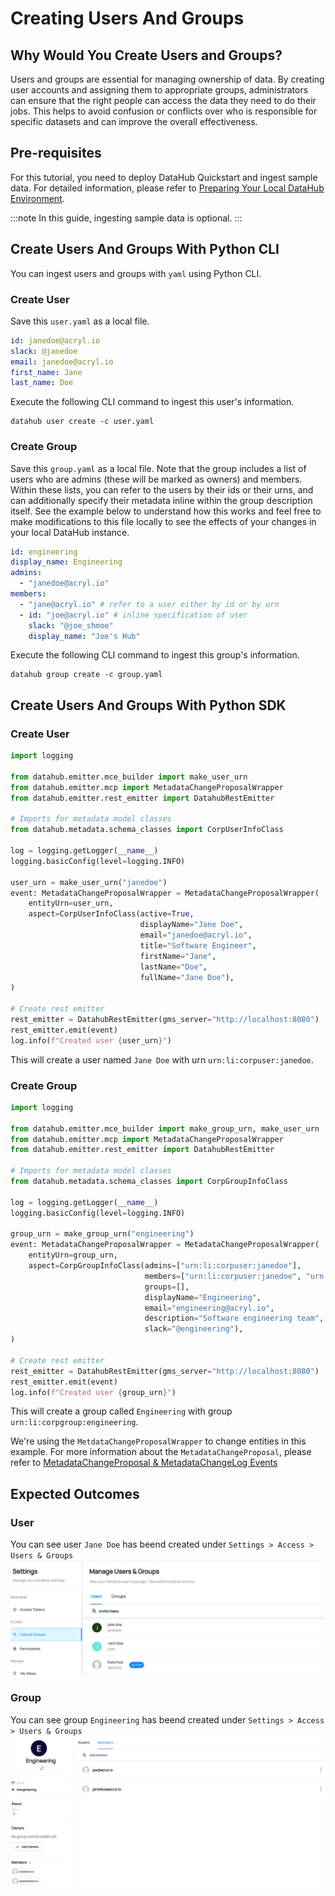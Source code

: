 # Creating Users And Groups

## Why Would You Create Users and Groups?
Users and groups are essential for managing ownership of data. 
By creating user accounts and assigning them to appropriate groups, administrators can ensure that the right people can access the data they need to do their jobs. 
This helps to avoid confusion or conflicts over who is responsible for specific datasets and can improve the overall effectiveness. 

## Pre-requisites
For this tutorial, you need to deploy DataHub Quickstart and ingest sample data. 
For detailed information, please refer to [Preparing Your Local DataHub Environment](/docs/tools/tutorials/references/prepare-datahub.md).

:::note
In this guide, ingesting sample data is optional.
:::

## Create Users And Groups With Python CLI

You can ingest users and groups with `yaml` using Python CLI. 

### Create User

Save this `user.yaml` as a local file. 

```yaml
id: janedoe@acryl.io
slack: @janedoe
email: janedoe@acryl.io
first_name: Jane
last_name: Doe
```

Execute the following CLI command to ingest this user's information. 

```
datahub user create -c user.yaml
```

### Create Group

Save this `group.yaml` as a local file. Note that the group includes a list of users who are admins (these will be marked as owners) and members.
Within these lists, you can refer to the users by their ids or their urns, and can additionally specify their metadata inline within the group description itself. See the example below to understand how this works and feel free to make modifications to this file locally to see the effects of your changes in your local DataHub instance.

```yaml
id: engineering
display_name: Engineering
admins:
  - "janedoe@acryl.io"
members:
  - "jane@acryl.io" # refer to a user either by id or by urn
  - id: "joe@acryl.io" # inline specification of user
    slack: "@joe_shmoe"
    display_name: "Joe's Hub"
```

Execute the following CLI command to ingest this group's information. 

```
datahub group create -c group.yaml
```


## Create Users And Groups With Python SDK

### Create User

```python
import logging

from datahub.emitter.mce_builder import make_user_urn
from datahub.emitter.mcp import MetadataChangeProposalWrapper
from datahub.emitter.rest_emitter import DatahubRestEmitter

# Imports for metadata model classes
from datahub.metadata.schema_classes import CorpUserInfoClass

log = logging.getLogger(__name__)
logging.basicConfig(level=logging.INFO)

user_urn = make_user_urn("janedoe")
event: MetadataChangeProposalWrapper = MetadataChangeProposalWrapper(
    entityUrn=user_urn,
    aspect=CorpUserInfoClass(active=True,
                             displayName="Jane Doe",
                             email="janedoe@acryl.io",
                             title="Software Engineer",
                             firstName="Jane",
                             lastName="Doe",
                             fullName="Jane Doe"),
)

# Create rest emitter
rest_emitter = DatahubRestEmitter(gms_server="http://localhost:8080")
rest_emitter.emit(event)
log.info(f"Created user {user_urn}")
```

This will create a user named `Jane Doe` with urn `urn:li:corpuser:janedoe`.

### Create Group

```python
import logging

from datahub.emitter.mce_builder import make_group_urn, make_user_urn
from datahub.emitter.mcp import MetadataChangeProposalWrapper
from datahub.emitter.rest_emitter import DatahubRestEmitter

# Imports for metadata model classes
from datahub.metadata.schema_classes import CorpGroupInfoClass

log = logging.getLogger(__name__)
logging.basicConfig(level=logging.INFO)

group_urn = make_group_urn("engineering")
event: MetadataChangeProposalWrapper = MetadataChangeProposalWrapper(
    entityUrn=group_urn,
    aspect=CorpGroupInfoClass(admins=["urn:li:corpuser:janedoe"],
                              members=["urn:li:corpuser:janedoe", "urn:li:corpuser:joe"],
                              groups=[],
                              displayName="Engineering",
                              email="engineering@acryl.io",
                              description="Software engineering team",
                              slack="@engineering"),
)

# Create rest emitter
rest_emitter = DatahubRestEmitter(gms_server="http://localhost:8080")
rest_emitter.emit(event)
log.info(f"Created user {group_urn}")
```

This will create a group called `Engineering` with group `urn:li:corpgroup:engineering`.

We're using the `MetdataChangeProposalWrapper` to change entities in this example.
For more information about the `MetadataChangeProposal`, please refer to [MetadataChangeProposal & MetadataChangeLog Events](/docs/advanced/mcp-mcl.md)

## Expected Outcomes

### User
You can see user `Jane Doe` has beend created under `Settings > Access > Users & Groups`
![user-added](../../imgs/tutorials/user-added.png)

### Group
You can see group `Engineering` has beend created under `Settings > Access > Users & Groups`
![group-added](../../imgs/tutorials/group-added.png)
